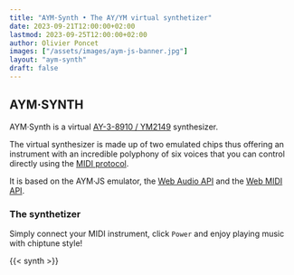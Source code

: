```yaml
---
title: "AYM·Synth • The AY/YM virtual synthetizer"
date: 2023-09-21T12:00:00+02:00
lastmod: 2023-09-25T12:00:00+02:00
author: Olivier Poncet
images: ["/assets/images/aym-js-banner.jpg"]
layout: "aym-synth"
draft: false
---
```

## AYM·SYNTH

AYM·Synth is a virtual [AY-3-8910 / YM2149](/about/) synthesizer.

The virtual synthesizer is made up of two emulated chips thus offering an instrument with an incredible polyphony of six voices that you can control directly using the [MIDI protocol](https://en.wikipedia.org/wiki/MIDI).

It is based on the AYM·JS emulator, the [Web Audio API](https://developer.mozilla.org/fr/docs/Web/API/Web_Audio_API) and the [Web MIDI API](https://developer.mozilla.org/en-US/docs/Web/API/Web_MIDI_API).

### The synthetizer

Simply connect your MIDI instrument, click `Power` and enjoy playing music with chiptune style!

{{< synth >}}

